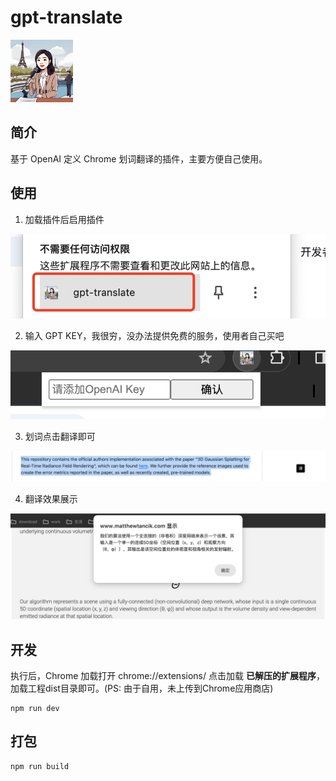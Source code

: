 # gpt-translate

<img src="./assets/icon-128.png" width="100" height="100" />


## 简介
基于 OpenAI 定义 Chrome 划词翻译的插件，主要方便自己使用。

## 使用
1. 加载插件后启用插件
<img src="./assets/1.png" />

2. 输入 GPT KEY，我很穷，没办法提供免费的服务，使用者自己买吧
<img src="./assets/2.png" />

3. 划词点击翻译即可
<img src="./assets/3.png" />

4. 翻译效果展示
<img src="./assets/4.png" />


## 开发

执行后，Chrome 加载打开 chrome://extensions/ 点击加载 **已解压的扩展程序**，加载工程dist目录即可。(PS: 由于自用，未上传到Chrome应用商店)

``` 
npm run dev
``` 

## 打包

```
npm run build
```









